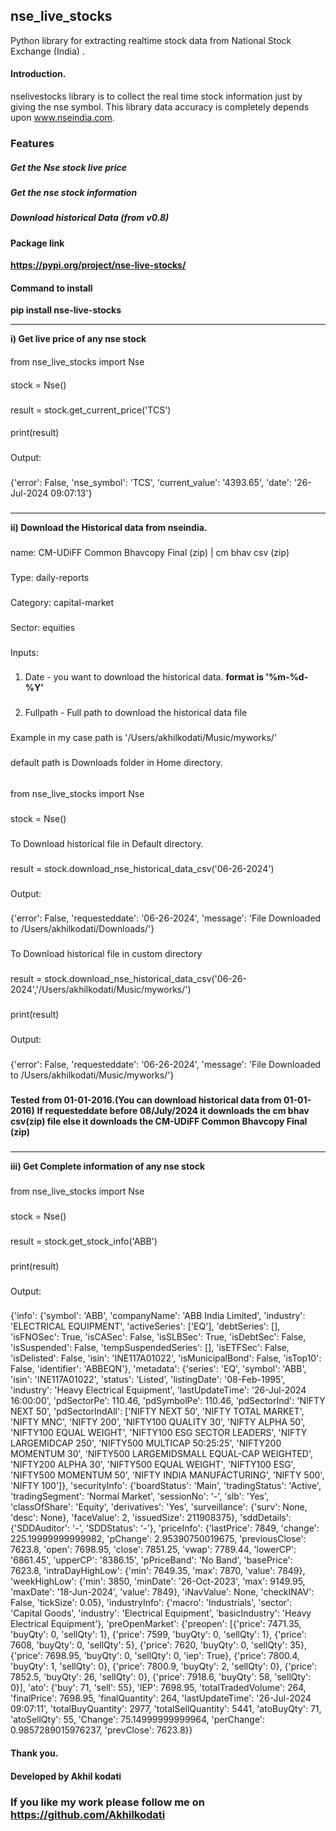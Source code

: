 ## nse_live_stocks

Python library for extracting realtime stock data from National Stock Exchange (India) .

#### Introduction.

nselivestocks library is to collect the real time stock information just by giving the nse symbol. This library data accuracy is completely depends upon www.nseindia.com.

### Features 
##### Get the Nse stock live price 
##### Get the nse stock information 
##### Download historical Data (from v0.8)

#### Package link  

**https://pypi.org/project/nse-live-stocks/**

#### Command to install 

**pip install nse-live-stocks**

------------------------------------------------------------------------------------
**i) Get live price of any nse stock**
####
from nse_live_stocks import Nse
####
stock = Nse()
###
result = stock.get_current_price('TCS')
####
print(result)
###
Output:
###
{'error': False, 'nse_symbol': 'TCS', 'current_value': '4393.65', 'date': '26-Jul-2024 09:07:13'}
###
------------------------------------------------------------------------------------
**ii) Download the Historical data from nseindia.**
###
name:  CM-UDiFF Common Bhavcopy Final (zip) | cm bhav csv (zip)
###
Type: daily-reports
###
Category: capital-market
###
Sector: equities
###
Inputs:
###
1) Date - you want to download the historical data.
 **format is '%m-%d-%Y'**
###
2) Fullpath - Full path to download the historical data file 
### 
Example in my case path is '/Users/akhilkodati/Music/myworks/'
###
default path is Downloads folder in Home directory.
######
from nse_live_stocks import Nse
###
stock = Nse() 
###
To Download historical file in Default directory.
###
result = stock.download_nse_historical_data_csv('06-26-2024')
###
Output:
###
{'error': False, 'requesteddate': '06-26-2024', 'message': 'File Downloaded to /Users/akhilkodati/Downloads/'}
###
To Download historical file in custom directory 
###
result = stock.download_nse_historical_data_csv('06-26-2024','/Users/akhilkodati/Music/myworks/')
###
print(result)
###
Output: 
###
{'error': False, 'requesteddate': '06-26-2024', 'message': 'File Downloaded to /Users/akhilkodati/Music/myworks/'}
###
**Tested from 01-01-2016.(You can download historical data from 01-01-2016)**
**If requesteddate before 08/July/2024 it downloads the cm bhav csv(zip) file else it downloads the CM-UDiFF Common Bhavcopy Final (zip)**
###
------------------------------------------------------------------------------------
**iii) Get Complete information of any nse stock**
###
from nse_live_stocks import Nse
###
stock = Nse() 
###
result = stock.get_stock_info('ABB')
###
print(result)
###
Output:
###
{'info': {'symbol': 'ABB', 'companyName': 'ABB India Limited', 'industry': 'ELECTRICAL EQUIPMENT', 'activeSeries': ['EQ'], 'debtSeries': [], 'isFNOSec': True, 'isCASec': False, 'isSLBSec': True, 'isDebtSec': False, 'isSuspended': False, 'tempSuspendedSeries': [], 'isETFSec': False, 'isDelisted': False, 'isin': 'INE117A01022', 'isMunicipalBond': False, 'isTop10': False, 'identifier': 'ABBEQN'}, 'metadata': {'series': 'EQ', 'symbol': 'ABB', 'isin': 'INE117A01022', 'status': 'Listed', 'listingDate': '08-Feb-1995', 'industry': 'Heavy Electrical Equipment', 'lastUpdateTime': '26-Jul-2024 16:00:00', 'pdSectorPe': 110.46, 'pdSymbolPe': 110.46, 'pdSectorInd': 'NIFTY NEXT 50', 'pdSectorIndAll': ['NIFTY NEXT 50', 'NIFTY TOTAL MARKET', 'NIFTY MNC', 'NIFTY 200', 'NIFTY100 QUALITY 30', 'NIFTY ALPHA 50', 'NIFTY100 EQUAL WEIGHT', 'NIFTY100 ESG SECTOR LEADERS', 'NIFTY LARGEMIDCAP 250', 'NIFTY500 MULTICAP 50:25:25', 'NIFTY200 MOMENTUM 30', 'NIFTY500 LARGEMIDSMALL EQUAL-CAP WEIGHTED', 'NIFTY200 ALPHA 30', 'NIFTY500 EQUAL WEIGHT', 'NIFTY100 ESG', 'NIFTY500 MOMENTUM 50', 'NIFTY INDIA MANUFACTURING', 'NIFTY 500', 'NIFTY 100']}, 'securityInfo': {'boardStatus': 'Main', 'tradingStatus': 'Active', 'tradingSegment': 'Normal Market', 'sessionNo': '-', 'slb': 'Yes', 'classOfShare': 'Equity', 'derivatives': 'Yes', 'surveillance': {'surv': None, 'desc': None}, 'faceValue': 2, 'issuedSize': 211908375}, 'sddDetails': {'SDDAuditor': '-', 'SDDStatus': '-'}, 'priceInfo': {'lastPrice': 7849, 'change': 225.19999999999982, 'pChange': 2.95390750019675, 'previousClose': 7623.8, 'open': 7698.95, 'close': 7851.25, 'vwap': 7789.44, 'lowerCP': '6861.45', 'upperCP': '8386.15', 'pPriceBand': 'No Band', 'basePrice': 7623.8, 'intraDayHighLow': {'min': 7649.35, 'max': 7870, 'value': 7849}, 'weekHighLow': {'min': 3850, 'minDate': '26-Oct-2023', 'max': 9149.95, 'maxDate': '18-Jun-2024', 'value': 7849}, 'iNavValue': None, 'checkINAV': False, 'tickSize': 0.05}, 'industryInfo': {'macro': 'Industrials', 'sector': 'Capital Goods', 'industry': 'Electrical Equipment', 'basicIndustry': 'Heavy Electrical Equipment'}, 'preOpenMarket': {'preopen': [{'price': 7471.35, 'buyQty': 0, 'sellQty': 1}, {'price': 7599, 'buyQty': 0, 'sellQty': 1}, {'price': 7608, 'buyQty': 0, 'sellQty': 5}, {'price': 7620, 'buyQty': 0, 'sellQty': 35}, {'price': 7698.95, 'buyQty': 0, 'sellQty': 0, 'iep': True}, {'price': 7800.4, 'buyQty': 1, 'sellQty': 0}, {'price': 7800.9, 'buyQty': 2, 'sellQty': 0}, {'price': 7852.5, 'buyQty': 26, 'sellQty': 0}, {'price': 7918.6, 'buyQty': 58, 'sellQty': 0}], 'ato': {'buy': 71, 'sell': 55}, 'IEP': 7698.95, 'totalTradedVolume': 264, 'finalPrice': 7698.95, 'finalQuantity': 264, 'lastUpdateTime': '26-Jul-2024 09:07:11', 'totalBuyQuantity': 2977, 'totalSellQuantity': 5441, 'atoBuyQty': 71, 'atoSellQty': 55, 'Change': 75.14999999999964, 'perChange': 0.9857289015976237, 'prevClose': 7623.8}}

#### Thank you.
#### Developed by Akhil kodati
### If you like my work please follow me on https://github.com/Akhilkodati

